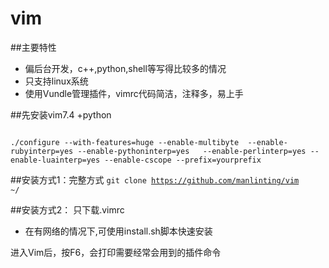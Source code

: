 # vim
##主要特性

*   偏后台开发，c++,python,shell等写得比较多的情况
*   只支持linux系统
*   使用Vundle管理插件，vimrc代码简洁，注释多，易上手


##先安装vim7.4 +python 

<code>
./configure --with-features=huge --enable-multibyte  --enable-rubyinterp=yes --enable-pythoninterp=yes   --enable-perlinterp=yes --enable-luainterp=yes --enable-cscope --prefix=yourprefix
</code>

##安装方式1：完整方式 
<code>git clone https://github.com/manlinting/vim ~/</code>

##安装方式2： 只下载.vimrc
-   在有网络的情况下,可使用install.sh脚本快速安装


进入Vim后，按F6，会打印需要经常会用到的插件命令
